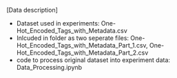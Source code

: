 [Data description]

- Dataset used in experiments: One-Hot_Encoded_Tags_with_Metadata.csv
- Inlcuded in folder as two seperate files: One-Hot_Encoded_Tags_with_Metadata_Part_1.csv, One-Hot_Encoded_Tags_with_Metadata_Part_2.csv
- code to process original dataset into experiment data: Data_Processing.ipynb
